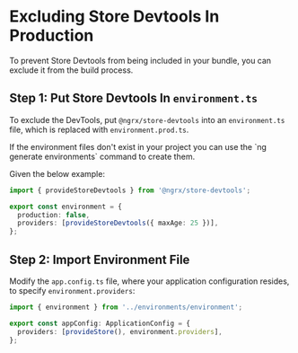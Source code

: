 # Excluding Store Devtools In Production

To prevent Store Devtools from being included in your bundle, you can exclude it from the build process.

## Step 1: Put Store Devtools In `environment.ts`

To exclude the DevTools, put `@ngrx/store-devtools` into an `environment.ts` file, which is replaced with `environment.prod.ts`.

<ngrx-docs-alert type="help">
If the environment files don't exist in your project you can use the `ng generate environments` command to create them.
</ngrx-docs-alert>

Given the below example:

<ngrx-code-example header="environments/environment.ts">

```ts
import { provideStoreDevtools } from '@ngrx/store-devtools';

export const environment = {
  production: false,
  providers: [provideStoreDevtools({ maxAge: 25 })],
};
```

</ngrx-code-example>

## Step 2: Import Environment File

Modify the `app.config.ts` file, where your application configuration resides, to specify `environment.providers`:

<ngrx-code-example header="app.config.ts">

```ts
import { environment } from '../environments/environment';

export const appConfig: ApplicationConfig = {
  providers: [provideStore(), environment.providers],
};
```

</ngrx-code-example>
